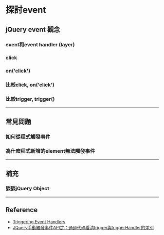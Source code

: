 # 探討event

## jQuery event 觀念

### event和event handler (layer)

### click

### on('click')

### 比較click, on('click')

### 比較trigger, trigger()

----- 

## 常見問題

### 如何從程式觸發事件

### 為什麼程式新增的element無法觸發事件

-----

## 補充

### 談談jQuery Object

-----

## Reference

* [Triggering Event Handlers](http://learn.jquery.com/events/triggering-event-handlers/)
* [JQuery手動觸發事件API之：通過代碼看清trigger與triggerHandler的差別](https://read01.com/zh-tw/k3m4Q.html)
